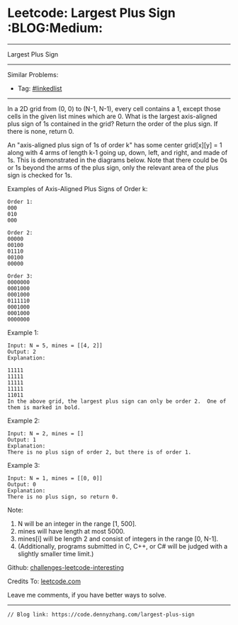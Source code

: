 # Leetcode: Largest Plus Sign     :BLOG:Medium:


---

Largest Plus Sign  

---

Similar Problems:  
-   Tag: [#linkedlist](https://code.dennyzhang.com/tag/linkedlist)

---

In a 2D grid from (0, 0) to (N-1, N-1), every cell contains a 1, except those cells in the given list mines which are 0. What is the largest axis-aligned plus sign of 1s contained in the grid? Return the order of the plus sign. If there is none, return 0.  

An "axis-aligned plus sign of 1s of order k" has some center grid[x][y] = 1 along with 4 arms of length k-1 going up, down, left, and right, and made of 1s. This is demonstrated in the diagrams below. Note that there could be 0s or 1s beyond the arms of the plus sign, only the relevant area of the plus sign is checked for 1s.  

Examples of Axis-Aligned Plus Signs of Order k:  

    Order 1:
    000
    010
    000
    
    Order 2:
    00000
    00100
    01110
    00100
    00000
    
    Order 3:
    0000000
    0001000
    0001000
    0111110
    0001000
    0001000
    0000000

Example 1:  

    Input: N = 5, mines = [[4, 2]]
    Output: 2
    Explanation:
    
    11111
    11111
    11111
    11111
    11011
    In the above grid, the largest plus sign can only be order 2.  One of them is marked in bold.

Example 2:  

    Input: N = 2, mines = []
    Output: 1
    Explanation:
    There is no plus sign of order 2, but there is of order 1.

Example 3:  

    Input: N = 1, mines = [[0, 0]]
    Output: 0
    Explanation:
    There is no plus sign, so return 0.

Note:  

1.  N will be an integer in the range [1, 500].
2.  mines will have length at most 5000.
3.  mines[i] will be length 2 and consist of integers in the range [0, N-1].
4.  (Additionally, programs submitted in C, C++, or C# will be judged with a slightly smaller time limit.)

Github: [challenges-leetcode-interesting](https://github.com/DennyZhang/challenges-leetcode-interesting/tree/master/largest-plus-sign)  

Credits To: [leetcode.com](https://leetcode.com/problems/largest-plus-sign/description/)  

Leave me comments, if you have better ways to solve.  

---

    // Blog link: https://code.dennyzhang.com/largest-plus-sign
